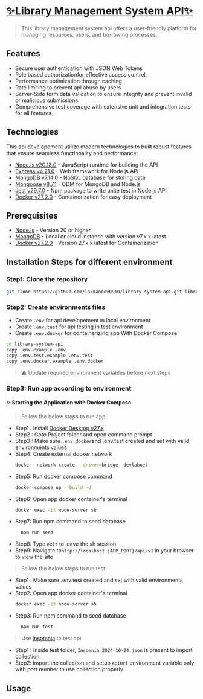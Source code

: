 # [✨Library Management System API✨](https://github.com/laxmandev0910/library-system-api.git)

> This library management system api offers a user-friendly platform for managing resources, users, and borrowing processes.

## Features

- Secure user authentication with JSON Web Tokens
- Role based authorizationfor effective access control.
- Performance optimization through caching
- Rate limiting to prevent api abuse by users
- Server-Side form data validation to ensure integrity and prevent invalid or malicious submissions
- Comprehensive test coverage with extensive unit and integration tests for all features.

## Technologies

This api developement utilize modern technologies to built robust features that ensure seamless functionality and performance:

- [Node.js v20.18.0](https://nodejs.org/) - JavaScript runtime for building the API
- [Express v4.21.0](https://expressjs.com/en/4x/api.html) - Web framework for Node.js API
- [MongoDB v7.14.0](https://www.mongodb.com) - NoSQL database for storing data
- [Mongoose v8.7.1](https://mongoosejs.com/docs/index.html) - ODM for MongoDB and Node.js
- [Jest v29.7.0](https://jestjs.io/) - Npm package to write unite test in Node.js API
- [Docker v27.2.0](https://www.docker.com/) - Containerization for easy deployment

## Prerequisites

- [Node.js](https://nodejs.org/) - Version 20 or higher
- [MongoDB](https://www.mongodb.com) - Local or cloud instance with version v7.x.x latest
- [Docker v27.2.0](https://www.docker.com/) - Version 27.x.x latest for Containerization

## Installation Steps for different environment

### Step1: Clone the repository

```sh
git clone https://github.com/laxmandev0910/library-system-api.git library-system-api
```

### Step2: Create environments files

- Create `.env` for api developement in local environment
- Create `.env.test` for api testing in test environment
- Create `.env.docker` for containerizing app With Docker Compose

```sh
cd library-system-api
copy .env.example .env
copy .env.test.example .env.test
copy .env.docker.example .env.docker
```

> ⚠️ Update required environment variables before next steps

### Step3: Run app according to environment

#### ✨ Starting the Application with Docker Compose

> Follow the below steps to run app:

- Step1 : Install [Docker Desktop v27.x](https://www.docker.com/get-started/)
- Step2 : Goto Project folder and open command prompt
- Step3 : Make sure `.env.docker`and .env.test created and set with valid environments values
- Step4: Create external docker network
  ```sh
  docker  network create --driver=bridge  devlabnet
  ```
- Step5: Run docker compose command
  ```sh
  docker-compose up --build -d
  ```
- Step6: Open app docker container's terminal
  ```sh
  docker exec -it node-server sh
  ```
- Step7: Run npm command to seed database
  ```sh
    npm run seed
  ```
- Step8: Type `exit` to leave the sh session
- Step9: Navigate to`http://localhost:{APP_PORT}/api/v1` in your browser to view the site

> Follow the below steps to run test:

- Step1 : Make sure .env.test created and set with valid environments values
- Step2: Open app docker container's terminal
  ```sh
  docker exec -it node-server sh
  ```
- Step3: Run npm command to seed database
  ```sh
    npm run test
  ```

> Use [insomnia](https://insomnia.rest/) to test api

- Step1 : Inside test folder, `Insomnia_2024-10-24.json` is present to import collection.
- Step2: import the collection and setup `ApiUrl` environment variable only with port number to use collection properly

## Usage
